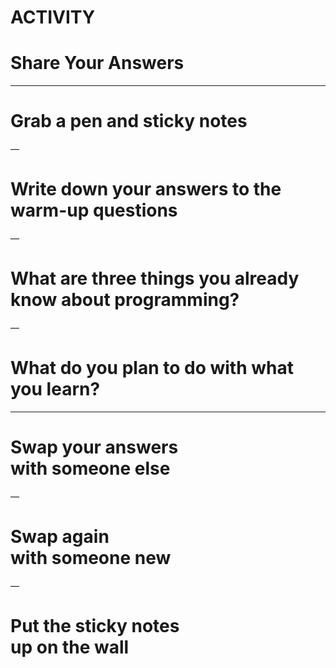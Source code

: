 # ACTIVITY
# Share Your Answers

---

# Grab a pen and sticky notes

—

# Write down your answers to the warm-up questions

—

# **What are three things you already know about programming?**

—

# **What do you plan to do with what you learn?**

---

# Swap your answers<br>with someone else

—

# Swap again<br>with someone new

—

# Put the sticky notes<br>up on the wall
